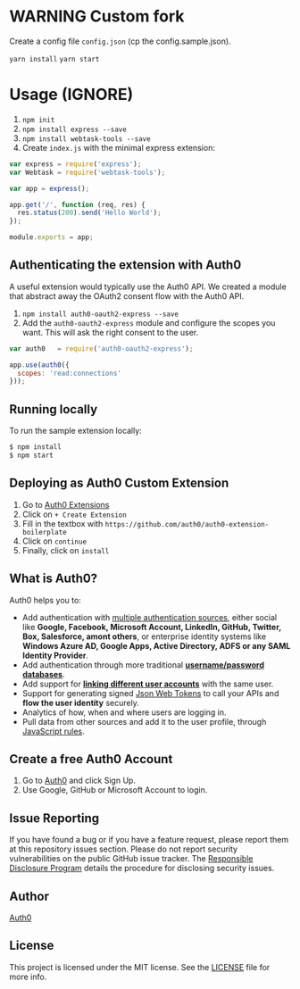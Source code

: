 # WARNING Custom fork

Create a config file `config.json` (cp the config.sample.json).

`yarn install`
`yarn start`


# Usage (IGNORE)

1. `npm init`
2. `npm install express --save`
3. `npm install webtask-tools --save`
4. Create `index.js` with the minimal express extension:

  ```js
  var express = require('express');
  var Webtask = require('webtask-tools');

  var app = express();

  app.get('/', function (req, res) {
    res.status(200).send('Hello World');
  });

  module.exports = app;
  ```

## Authenticating the extension with Auth0

A useful extension would typically use the Auth0 API. We created a module that abstract away the OAuth2 consent flow with the Auth0 API.

1. `npm install auth0-oauth2-express --save`
2. Add the `auth0-oauth2-express` module and configure the scopes you want. This will ask the right consent to the user.

  ```js
  var auth0   = require('auth0-oauth2-express');

  app.use(auth0({
    scopes: 'read:connections'
  }));
  ```

## Running locally

To run the sample extension locally:

```bash
$ npm install
$ npm start
```

## Deploying as Auth0 Custom Extension

1. Go to [Auth0 Extensions](https://manage.auth0.com/#/extensions)
2. Click on `+ Create Extension`
3. Fill in the textbox with `https://github.com/auth0/auth0-extension-boilerplate`
4. Click on `continue`
5. Finally, click on `install`

## What is Auth0?

Auth0 helps you to:

* Add authentication with [multiple authentication sources](https://docs.auth0.com/identityproviders), either social like **Google, Facebook, Microsoft Account, LinkedIn, GitHub, Twitter, Box, Salesforce, amont others**, or enterprise identity systems like **Windows Azure AD, Google Apps, Active Directory, ADFS or any SAML Identity Provider**.
* Add authentication through more traditional **[username/password databases](https://docs.auth0.com/mysql-connection-tutorial)**.
* Add support for **[linking different user accounts](https://docs.auth0.com/link-accounts)** with the same user.
* Support for generating signed [Json Web Tokens](https://docs.auth0.com/jwt) to call your APIs and **flow the user identity** securely.
* Analytics of how, when and where users are logging in.
* Pull data from other sources and add it to the user profile, through [JavaScript rules](https://docs.auth0.com/rules).

## Create a free Auth0 Account

1. Go to [Auth0](https://auth0.com/signup) and click Sign Up.
2. Use Google, GitHub or Microsoft Account to login.

## Issue Reporting

If you have found a bug or if you have a feature request, please report them at this repository issues section. Please do not report security vulnerabilities on the public GitHub issue tracker. The [Responsible Disclosure Program](https://auth0.com/whitehat) details the procedure for disclosing security issues.

## Author

[Auth0](auth0.com)

## License

This project is licensed under the MIT license. See the [LICENSE](LICENSE) file for more info.
